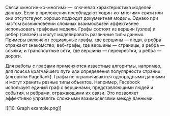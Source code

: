 Связи «многие-ко-многим» — ключевая характеристика моделей данных. Если в приложении преобладают «один-ко-многим» связи или они отсутствуют, хорошо подходит документная модель. Однако при частом возникновении сложных взаимосвязей эффективнее использовать графовые модели. Графы состоят из вершин (узлов) и ребер (связей) и могут моделировать различные типы данных. Примеры включают социальные графы, где вершины — люди, а ребра отражают знакомство; веб-графы, где вершины — страницы, а ребра — ссылки; и транспортные сети, где вершины — перекрестки, а ребра — дороги.

Для работы с графами применяются известные алгоритмы, например, для поиска кратчайшего пути или определения популярности страниц (алгоритм PageRank). Графы не ограничиваются однородными данными и могут хранить разные типы объектов. Например, Facebook использует единый граф с вершинами, представляющими людей и события, и ребрами, отражающими их связи. Это позволяет эффективно управлять сложными взаимосвязями между данными.

![[10. Graph example.png]]
